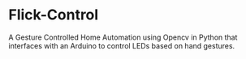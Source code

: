 # Flick-Control
A Gesture Controlled Home Automation using Opencv in Python that interfaces with an Arduino to control LEDs based on hand gestures.
